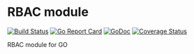 # RBAC module

[![Build Status](https://travis-ci.org/demdxx/rbac.svg?branch=master)](https://travis-ci.org/demdxx/rbac)
[![Go Report Card](https://goreportcard.com/badge/github.com/demdxx/rbac)](https://goreportcard.com/report/github.com/demdxx/rbac)
[![GoDoc](https://godoc.org/github.com/demdxx/rbac?status.svg)](https://godoc.org/github.com/demdxx/rbac)
[![Coverage Status](https://coveralls.io/repos/github/demdxx/rbac/badge.svg)](https://coveralls.io/github/demdxx/rbac)

RBAC module for GO
